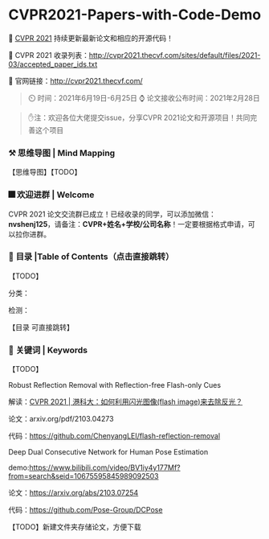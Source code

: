# CVPR2021-Papers-with-Code-Demo

:star2: [CVPR 2021](http://cvpr2021.thecvf.com/) 持续更新最新论文和相应的开源代码！

:car: CVPR 2021 收录列表：http://cvpr2021.thecvf.com/sites/default/files/2021-03/accepted_paper_ids.txt

:car: 官网链接：http://cvpr2021.thecvf.com/

> :timer_clock: 时间：2021年6月19日-6月25日
> :watch: 论文接收公布时间：2021年2月28日

> :hand: ​注：欢迎各位大佬提交issue，分享CVPR 2021论文和开源项目！共同完善这个项目

### :hammer_and_pick: 思维导图 | Mind Mapping

【思维导图】【TODO】

### **:fireworks: 欢迎进群** | Welcome

CVPR 2021 论文交流群已成立！已经收录的同学，可以添加微信：**nvshenj125**，请备注：**CVPR+姓名+学校/公司名称**！一定要根据格式申请，可以拉你进群。

### :hammer: **目录 |Table of Contents（点击直接跳转）**
【TODO】

分类：

检测：

【目录 可直接跳转】

### :key: **关键词** | Keywords
【TODO】

Robust Reflection Removal with Reflection-free Flash-only Cues

解读：[CVPR 2021 | 港科大：如何利用闪光图像(flash image)来去除反光？](https://zhuanlan.zhihu.com/p/358337679)

论文：arxiv.org/pdf/2103.04273

代码：https://github.com/ChenyangLEI/flash-reflection-removal

Deep Dual Consecutive Network for Human Pose Estimation

demo:https://www.bilibili.com/video/BV1iy4y177Mf?from=search&seid=10675595845989092503

论文：https://arxiv.org/abs/2103.07254

代码：https://github.com/Pose-Group/DCPose

【TODO】新建文件夹存储论文，方便下载
